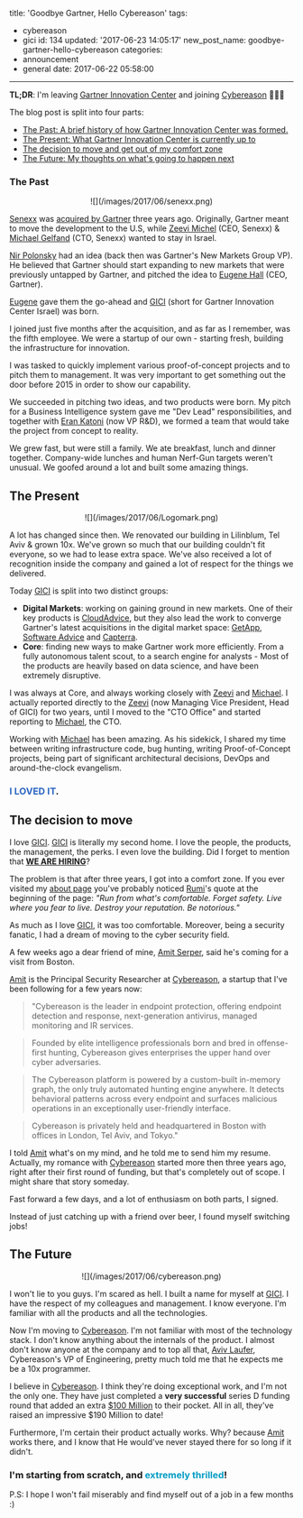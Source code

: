 title: 'Goodbye Gartner, Hello Cybereason'
tags:
  - cybereason
  - gici
id: 134
updated: '2017-06-23 14:05:17'
new_post_name: goodbye-gartner-hello-cybereason
categories:
  - announcement
  - general
date: 2017-06-22 05:58:00
---
**TL;DR**: I'm leaving [Gartner Innovation Center](http://gici.co.il) and joining [Cybereason](https://cybereason.com) 🎉🎉🎉

The blog post is split into four parts:

- [The Past: A brief history of how Gartner Innovation Center was formed.](/2017/06/22/goodbye-gartner-hello-cybereason#the-past)
- [The Present: What Gartner Innovation Center is currently up to](/2017/06/22/goodbye-gartner-hello-cybereason#the-present)
- [The decision to move and get out of my comfort zone](/2017/06/22/goodbye-gartner-hello-cybereason#the-decision-to-move)
- [The Future: My thoughts on what's going to happen next](/2017/06/22/goodbye-gartner-hello-cybereason#the-future)


<!-- more -->


### The Past

<center>![](/images/2017/06/senexx.png)</center>

[Senexx](https://www.linkedin.com/company-beta/2120877/) was [acquired by Gartner](https://www.gartner.com/newsroom/id/2783417) three years ago. Originally, Gartner meant to move the development to the U.S, while [Zeevi Michel](https://www.linkedin.com/in/zeevimichel) (CEO, Senexx) & [Michael Gelfand](https://www.linkedin.com/in/michael-gelfand-88a9a33/) (CTO, Senexx) wanted to stay in Israel. 

[Nir Polonsky](https://www.linkedin.com/in/nir-polonsky-b72a2173/) had an idea (back then was Gartner's New Markets Group VP). He believed that Gartner should start expanding to new markets that were previously untapped by Gartner, and pitched the idea to [Eugene Hall](https://www.crunchbase.com/person/eugene-hall) (CEO, Gartner).

[Eugene](https://www.crunchbase.com/person/eugene-hall) gave them the go-ahead and [GICI](http://gici.co.il) (short for Gartner Innovation Center Israel) was born.

I joined just five months after the acquisition, and as far as I remember, was the fifth employee. We were a startup of our own - starting fresh, building the infrastructure for innovation.

I was tasked to quickly implement various proof-of-concept projects and to pitch them to management. It was very important to get something out the door before 2015 in order to show our capability.

We succeeded in pitching two ideas, and two products were born. My pitch for a Business Intelligence system gave me "Dev Lead" responsibilities, and together with [Eran Katoni](https://www.linkedin.com/in/erankatoni/) (now VP R&D), we formed a team that would take the project from concept to reality.

We grew fast, but were still a family. We ate breakfast, lunch and dinner together. Company-wide lunches and human Nerf-Gun targets weren't unusual. We goofed around a lot and built some amazing things. 

## The Present

<center>![](/images/2017/06/Logomark.png)</center>


A lot has changed since then. We renovated our building in Lilinblum, Tel Aviv & grown 10x. We've grown so much that our building couldn't fit everyone, so we had to lease extra space. We've also received a lot of recognition inside the company and gained a lot of respect for the things we delivered. 

Today [GICI](http://gici.co.il) is split into two distinct groups:
- **Digital Markets**: working on gaining ground in new markets. One of their key products is [CloudAdvice](https://www.cloudadvice.com), but they also lead the work to converge Gartner's latest acquisitions in the digital market space: [GetApp](https://www.getapp.com/), [Software Advice](http://www.softwareadvice.com/) and [Capterra](http://www.capterra.com/).  
- **Core**: finding new ways to make Gartner work more efficiently. From a fully autonomous talent scout, to a search engine for analysts - Most of the products are heavily based on data science, and have been extremely disruptive.

I was always at Core, and always working closely with [Zeevi](https://www.linkedin.com/in/zeevimichel) and [Michael](https://www.linkedin.com/in/michael-gelfand-88a9a33/). I actually reported directly to the [Zeevi](https://www.linkedin.com/in/zeevimichel) (now Managing Vice President, Head of GICI) for two years, until I moved to the "CTO Office" and started reporting to [Michael](https://www.linkedin.com/in/michael-gelfand-88a9a33/), the CTO.

Working with [Michael](https://www.linkedin.com/in/michael-gelfand-88a9a33/) has been amazing. As his sidekick, I shared my time between writing infrastructure code, bug hunting, writing Proof-of-Concept projects, being part of significant architectural decisions, DevOps and around-the-clock evangelism.

### <span style="color:#2C66C2">**I LOVED IT**</span>.

## The decision to move

I love [GICI](http://gici.co.il). [GICI](http://gici.co.il) is literally my second home. I love the people, the products, the management, the perks. I even love the building. Did I forget to mention that **[WE ARE HIRING](https://www.linkedin.com/jobs/search/?f_C=2078&f_L=il:0)**?


The problem is that after three years, I got into a comfort zone. If you ever visited my [about page](/whoami/) you've probably noticed [Rumi](https://en.wikipedia.org/wiki/Rumi)'s quote at the beginning of the page: *"Run from what's comfortable. Forget safety. Live where you fear to live. Destroy your reputation. Be notorious."*

As much as I love [GICI](http://gici.co.il), it was too comfortable. Moreover, being a security fanatic, I had a dream of moving to the cyber security field.

A few weeks ago a dear friend of mine, [Amit Serper](https://www.linkedin.com/in/aserper/), said he's coming for a visit from Boston.

[Amit](https://www.linkedin.com/in/aserper/) is the Principal Security Researcher at [Cybereason](https://www.cybereason.com/), a startup that I've been following for a few years now:

> "Cybereason is the leader in endpoint protection, offering endpoint detection and response, next-generation antivirus, managed monitoring and IR services. 

> Founded by elite intelligence professionals born and bred in offense-first hunting, Cybereason gives enterprises the upper hand over cyber adversaries. 

> The Cybereason platform is powered by a custom-built in-memory graph, the only truly automated hunting engine anywhere. It detects behavioral patterns across every endpoint and surfaces malicious operations in an exceptionally user-friendly interface. 

> Cybereason is privately held and headquartered in Boston with offices in London, Tel Aviv, and Tokyo."


I told [Amit](https://www.linkedin.com/in/aserper/) what's on my mind, and he told me to send him my resume. Actually, my romance with [Cybereason](https://cybereason.com) started more then three years ago, right after their first round of funding, but that's completely out of scope. I might share that story someday.

Fast forward a few days, and a lot of enthusiasm on both parts, I signed.

Instead of just catching up with a friend over beer, I found myself switching jobs!

## The Future

<center>![](/images/2017/06/cybereason.png)</center>

I won't lie to you guys. I'm scared as hell. I built a name for myself at [GICI](http://gici.co.il). I have the respect of my colleagues and management. I know everyone. I'm familiar with all the products and all the technologies.

Now I'm moving to [Cybereason](https://cybereason.com). I'm not familiar with most of the technology stack. I don't know anything about the internals of the product. I almost don't know anyone at the company and to top all that, [Aviv Laufer](https://www.linkedin.com/in/avivl/), Cybereason's VP of Engineering, pretty much told me that he expects me be a 10x programmer.

I believe in [Cybereason](https://cybereason.com). I think they're doing exceptional work, and I'm not the only one. They have just completed a **very successful** series D funding round that added an extra [$100 Million](https://www.cybereason.com/100m/) to their pocket. All in all, they've raised an impressive $190 Million to date!

Furthermore, I'm certain their product actually works. Why? because [Amit](https://www.linkedin.com/in/aserper/) works there, and I know that He would've never stayed there for so long if it didn't.

### I'm starting from scratch, and <span style="color:#009CC4">**extremely thrilled**</span>!

P.S: I hope I won't fail miserably and find myself out of a job in a few months :)
